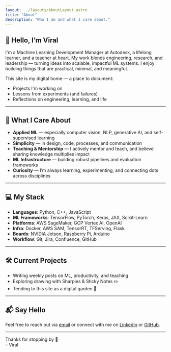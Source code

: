 ```yaml
---
layout: ../layouts/AboutLayout.astro
title: "About"
description: "Who I am and what I care about."
---
```


## 👋 Hello, I’m Viral

I'm a Machine Learning Development Manager at Autodesk, a lifelong learner, and a teacher at heart. My work blends engineering, research, and leadership — turning ideas into scalable, impactful ML systems. I enjoy building things that are practical, minimal, and meaningful.

This site is my digital home — a place to document:
- Projects I'm working on
- Lessons from experiments (and failures)
- Reflections on engineering, learning, and life

---

## 🧠 What I Care About

- **Applied ML** — especially computer vision, NLP, generative AI, and self-supervised learning  
- **Simplicity** — in design, code, processes, and communication  
- **Teaching & Mentorship** — I actively mentor and teach, and believe sharing knowledge multiplies impact  
- **ML Infrastructure** — building robust pipelines and evaluation frameworks  
- **Curiosity** — I’m always learning, experimenting, and connecting dots across disciplines

---

## 💻 My Stack

- **Languages**: Python, C++, JavaScript  
- **ML Frameworks**: TensorFlow, PyTorch, Keras, JAX, Scikit-Learn  
- **Platforms**: AWS SageMaker, GCP Vertex AI, OpenAI  
- **Infra**: Docker, AWS SAM, TensorRT, TFServing, Flask  
- **Boards**: NVIDIA Jetson, Raspberry Pi, Arduino  
- **Workflow**: Git, Jira, Confluence, GitHub  

---

## 🛠 Current Projects
 
- Writing weekly posts on ML, productivity, and teaching  
- Exploring drawing with Sharpies & Sticky Notes ✏️  
- Tending to this site as a digital garden 🌱  

---

## 📬 Say Hello

Feel free to reach out via [email](mailto:viralbthakar@gmail.com) or connect with me on [LinkedIn](https://linkedin.com/in/viralbthakar) or [GitHub](https://github.com/viralbthakar).

---

Thanks for stopping by 🙏  
– Viral